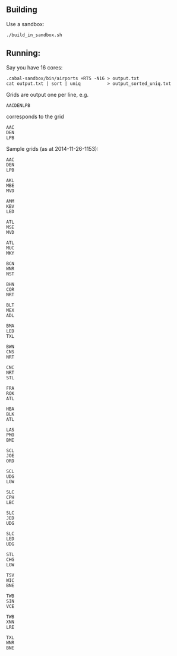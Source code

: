 ## Building

Use a sandbox:

    ./build_in_sandbox.sh

## Running:

Say you have 16 cores:

    .cabal-sandbox/bin/airports +RTS -N16 > output.txt
    cat output.txt | sort | uniq          > output_sorted_uniq.txt

Grids are output one per line, e.g.

    AACDENLPB

corresponds to the grid

    AAC
    DEN
    LPB

Sample grids (as at 2014-11-26-1153):

    AAC
    DEN
    LPB

    AKL
    MBE
    MVD

    AMM
    KBV
    LED

    ATL
    MSE
    MVD

    ATL
    MUC
    MKY

    BCN
    WNR
    NST

    BHN
    COR
    NRT

    BLT
    MEX
    ADL

    BMA
    LED
    TXL

    BWN
    CNS
    NRT

    CNC
    NRT
    STL

    FRA
    ROK
    ATL

    HBA
    BLK
    ATL

    LAS
    PMO
    BMI

    SCL
    JOE
    ORD

    SCL
    UDG
    LGW

    SLC
    CPH
    LBC

    SLC
    JED
    UDG

    SLC
    LED
    UDG

    STL
    CHG
    LGW

    TSV
    WIC
    BNE

    TWB
    SIN
    VCE

    TWB
    XNN
    LRE

    TXL
    WNR
    BNE
